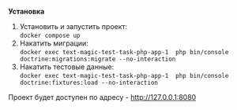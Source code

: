 **Установка**

1) Установить и запустить проект: \
`docker compose up`
2) Накатить миграции: \
`docker exec text-magic-test-task-php-app-1  php bin/console doctrine:migrations:migrate --no-interaction`
3) Накатить тестовые данные: \
`docker exec text-magic-test-task-php-app-1  php bin/console doctrine:fixtures:load --no-interaction`

Проект будет доступен по адресу - http://127.0.0.1:8080
